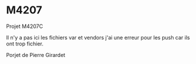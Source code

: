 # M4207
Projet M4207C

Il n'y a pas ici les fichiers var et vendors j'ai une erreur pour les push car ils ont trop fichier. 

Porjet de Pierre Girardet
